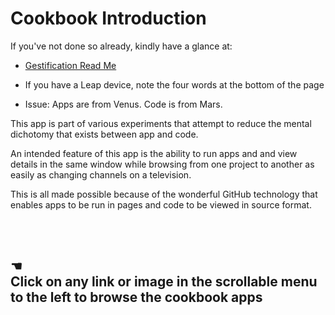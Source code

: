 Cookbook Introduction
=====================

If you've not done so already, kindly have a glance at: 

* [Gestification Read Me](../index.html)

* If you have a Leap device, note the four words at the bottom of the page

* Issue: Apps are from Venus. Code is from Mars.
  
 This app is part of various experiments that attempt to reduce the mental dichotomy that exists between app and code.
 
 An intended feature of this app is the ability to run apps and and view details in the same window 
 while browsing from one project to another as easily as changing channels on a television.
 
 This is all made possible because of the wonderful GitHub technology that enables apps to be run in pages and code to be viewed in source format.
  
  
<br>  
  
<br> 
 
## &#x261A;<br>Click on any link or image in the scrollable menu to the left to browse the cookbook apps

<div style=display:none; >

<p>This text is contained within `div` tags that have a style set to `display: none;`</p>


<p>Therefore this text appears on the GitHub view of this page but not the HTML / Jaanga App view...</p>

<p>View this page as a <a href="http://jaanga.github.io/gestification/#cookbook#introduction.md" target="_blank">Jaanga app</a>.</p>

</div>



